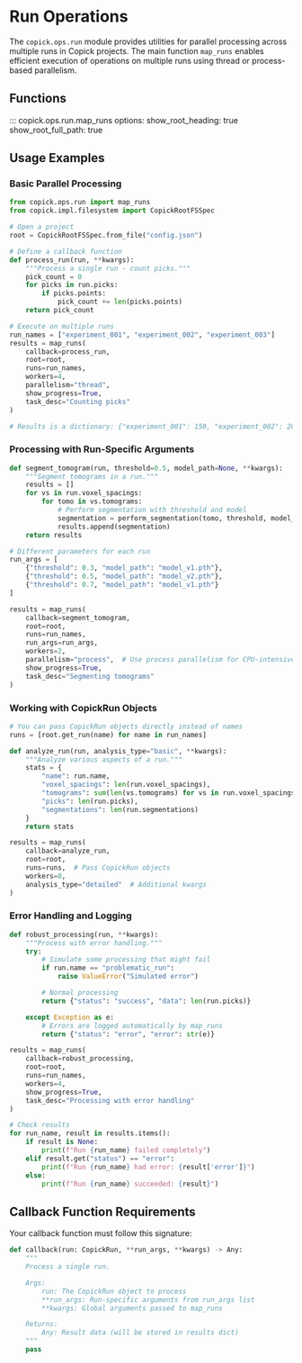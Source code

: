 # Run Operations

The `copick.ops.run` module provides utilities for parallel processing across multiple runs in Copick projects. The main function `map_runs` enables efficient execution of operations on multiple runs using thread or process-based parallelism.

## Functions

::: copick.ops.run.map_runs
    options:
        show_root_heading: true
        show_root_full_path: true

## Usage Examples

### Basic Parallel Processing

```python
from copick.ops.run import map_runs
from copick.impl.filesystem import CopickRootFSSpec

# Open a project
root = CopickRootFSSpec.from_file("config.json")

# Define a callback function
def process_run(run, **kwargs):
    """Process a single run - count picks."""
    pick_count = 0
    for picks in run.picks:
        if picks.points:
            pick_count += len(picks.points)
    return pick_count

# Execute on multiple runs
run_names = ["experiment_001", "experiment_002", "experiment_003"]
results = map_runs(
    callback=process_run,
    root=root,
    runs=run_names,
    workers=4,
    parallelism="thread",
    show_progress=True,
    task_desc="Counting picks"
)

# Results is a dictionary: {"experiment_001": 150, "experiment_002": 203, ...}
```

### Processing with Run-Specific Arguments

```python
def segment_tomogram(run, threshold=0.5, model_path=None, **kwargs):
    """Segment tomograms in a run."""
    results = []
    for vs in run.voxel_spacings:
        for tomo in vs.tomograms:
            # Perform segmentation with threshold and model
            segmentation = perform_segmentation(tomo, threshold, model_path)
            results.append(segmentation)
    return results

# Different parameters for each run
run_args = [
    {"threshold": 0.3, "model_path": "model_v1.pth"},
    {"threshold": 0.5, "model_path": "model_v2.pth"},
    {"threshold": 0.7, "model_path": "model_v1.pth"}
]

results = map_runs(
    callback=segment_tomogram,
    root=root,
    runs=run_names,
    run_args=run_args,
    workers=2,
    parallelism="process",  # Use process parallelism for CPU-intensive tasks
    show_progress=True,
    task_desc="Segmenting tomograms"
)
```

### Working with CopickRun Objects

```python
# You can pass CopickRun objects directly instead of names
runs = [root.get_run(name) for name in run_names]

def analyze_run(run, analysis_type="basic", **kwargs):
    """Analyze various aspects of a run."""
    stats = {
        "name": run.name,
        "voxel_spacings": len(run.voxel_spacings),
        "tomograms": sum(len(vs.tomograms) for vs in run.voxel_spacings),
        "picks": len(run.picks),
        "segmentations": len(run.segmentations)
    }
    return stats

results = map_runs(
    callback=analyze_run,
    root=root,
    runs=runs,  # Pass CopickRun objects
    workers=8,
    analysis_type="detailed"  # Additional kwargs
)
```

### Error Handling and Logging

```python
def robust_processing(run, **kwargs):
    """Process with error handling."""
    try:
        # Simulate some processing that might fail
        if run.name == "problematic_run":
            raise ValueError("Simulated error")

        # Normal processing
        return {"status": "success", "data": len(run.picks)}

    except Exception as e:
        # Errors are logged automatically by map_runs
        return {"status": "error", "error": str(e)}

results = map_runs(
    callback=robust_processing,
    root=root,
    runs=run_names,
    workers=4,
    show_progress=True,
    task_desc="Processing with error handling"
)

# Check results
for run_name, result in results.items():
    if result is None:
        print(f"Run {run_name} failed completely")
    elif result.get("status") == "error":
        print(f"Run {run_name} had error: {result['error']}")
    else:
        print(f"Run {run_name} succeeded: {result}")
```


## Callback Function Requirements

Your callback function must follow this signature:

```python
def callback(run: CopickRun, **run_args, **kwargs) -> Any:
    """
    Process a single run.

    Args:
        run: The CopickRun object to process
        **run_args: Run-specific arguments from run_args list
        **kwargs: Global arguments passed to map_runs

    Returns:
        Any: Result data (will be stored in results dict)
    """
    pass
```
